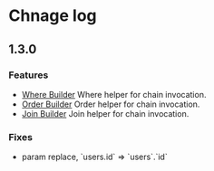 # Chnage log

## 1.3.0

### Features

- [Where Builder](./docs/where.md) Where helper for chain invocation.
- [Order Builder](./docs/order.md) Order helper for chain invocation.
- [Join Builder](./docs/join.md) Join helper for chain invocation.

### Fixes

- param replace, \`users.id\` => \`users\`.\`id\`
